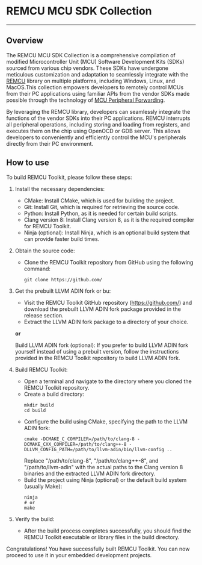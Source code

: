 
# REMCU MCU SDK Collection

---


## Overview

The REMCU MCU SDK Collection is a comprehensive compilation of modified Microcontroller Unit (MCU) Software Development Kits (SDKs) sourced from various chip vendors. These SDKs have undergone meticulous customization and adaptation to seamlessly integrate with the [REMCU]() library on multiple platforms, including Windows, Linux, and MacOS.This collection  empowers developers to remotely control MCUs from their PC applications using familiar APIs from the vendor SDKs made possible through the technology of [MCU Peripheral Forwarding]().

By leveraging the REMCU library, developers can seamlessly integrate the functions of the vendor SDKs into their PC applications. REMCU interrupts all peripheral operations, including storing and loading from registers, and executes them on the chip using OpenOCD or GDB server. This allows developers to conveniently and efficiently control the MCU's peripherals directly from their PC environment.

## How to use

To build REMCU Toolkit, please follow these steps:

1. Install the necessary dependencies:
   - CMake: Install CMake, which is used for building the project.
   - Git: Install Git, which is required for retrieving the source code.
   - Python: Install Python, as it is needed for certain build scripts.
   - Clang version 8: Install Clang version 8, as it is the required compiler for REMCU Toolkit.
   - Ninja (optional): Install Ninja, which is an optional build system that can provide faster build times.

2. Obtain the source code:
   - Clone the REMCU Toolkit repository from GitHub using the following command:
     ```
     git clone https://github.com/
     ```

3. Get the prebuilt LLVM ADIN fork or bu:
   - Visit the REMCU Toolkit GitHub repository (https://github.com/) and download the prebuilt LLVM ADIN fork package provided in the release section.
   - Extract the LLVM ADIN fork package to a directory of your choice.

   **or**
   
   Build LLVM ADIN fork (optional):
If you prefer to build LLVM ADIN fork yourself instead of using a prebuilt version, follow the instructions provided in the REMCU Toolkit repository to build LLVM ADIN fork.

4. Build REMCU Toolkit:
   - Open a terminal and navigate to the directory where you cloned the REMCU Toolkit repository.
   - Create a build directory:
     ```
     mkdir build
     cd build
     ```
   - Configure the build using CMake, specifying the path to the LLVM ADIN fork:
     ```
     cmake -DCMAKE_C_COMPILER=/path/to/clang-8 -DCMAKE_CXX_COMPILER=/path/to/clang++-8 -DLLVM_CONFIG_PATH=/path/to/llvm-adin/bin/llvm-config ..
     ```
     Replace "/path/to/clang-8", "/path/to/clang++-8", and "/path/to/llvm-adin" with the actual paths to the Clang version 8 binaries and the extracted LLVM ADIN fork directory.
   - Build the project using Ninja (optional) or the default build system (usually Make):
     ```
     ninja
     # or
     make
     ```

5. Verify the build:
   - After the build process completes successfully, you should find the REMCU Toolkit executable or library files in the build directory.

Congratulations! You have successfully built REMCU Toolkit. You can now proceed to use it in your embedded development projects.